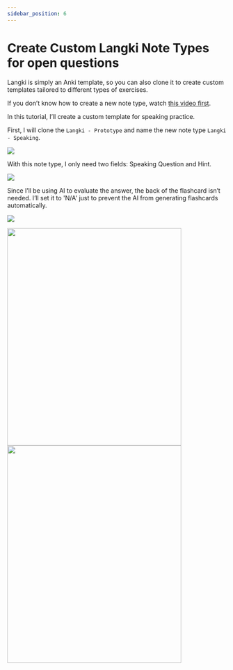 ```yaml
---
sidebar_position: 6
---
```


# Create Custom Langki Note Types for open questions

Langki is simply an Anki template, so you can also clone it to create custom templates tailored to different types of exercises.

If you don’t know how to create a new note type, watch [this video first](https://www.youtube.com/watch?v=vIGF_EoGfHk).

In this tutorial, I’ll create a custom template for speaking practice.

First, I will clone the `Langki - Prototype` and name the new note type `Langki - Speaking`.

![](https://res.cloudinary.com/dqfb2pujj/image/upload/v1750096763/Langki/pqntkzcsdbsoi5nc9mvp.png)

With this note type, I only need two fields: Speaking Question and Hint.

![](https://res.cloudinary.com/dqfb2pujj/image/upload/v1750096868/Langki/ufmpfmryami5tn90ualk.png)

Since I’ll be using AI to evaluate the answer, the back of the flashcard isn’t needed. I’ll set it to 'N/A' just to prevent the AI from generating flashcards automatically.

![](https://res.cloudinary.com/dqfb2pujj/image/upload/v1750225825/Langki/s8trijcfnly3s54g9fz2.png)

<div class="responsive-flex" style={{ display: 'flex', gap: '8px' }}>
  <img
    src="https://res.cloudinary.com/dqfb2pujj/image/upload/v1750097251/Langki/tk4mwshrkiaxmjz1otr7.png"
    width="400"
    height="500"
  />
  <img
    src="https://res.cloudinary.com/dqfb2pujj/image/upload/v1750097368/Langki/cwxtd7jy5axvglvymtta.png"
    width="400"
    height="500"
  />
</div>
